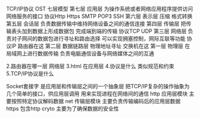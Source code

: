TCP/IP协议
OST 七层模型
第七层 应用层 为操作系统或者网络应用程序提供访问网络服务的接口 协议Http Https SMTP POP3 SSH
第六层 表示层 压缩 格式转换
第五层 会话层 负责数据传输中维持网络设备之间的通信连接
第四层 传输层 把传输表头加到数据上形成数据包 完成端到端的传输 协议TCP UDP
第三层 网络层 负责对子网间的数据包进行寻址和路由选择 可以实现拥塞控制，网际互联等功能 协议IP 路由器在这
第二层 数据链路层  物理地址寻址 交换机在这
第一层 物理层 在局域网上进行数据传输 负责电脑通信设备与网络媒体之间的互通

2.路由器在哪一层 网络层
3.html 在应用层
4.协议是什么 类似规范和约束
5.TCP/IP协议是什么 

Socket套接字 是应用层和传输层之间的一个抽象层 把TCP/IP复杂的操作抽象为几个简单的接口，供应用层调用
用来实现进程在网络间的通信 
http 应用层模块 主要按照特定协议解码数据
net 传输层模块 主要负责传输编码后的应用层数据
https 包含http cryto 主要为了确保数据的安全性